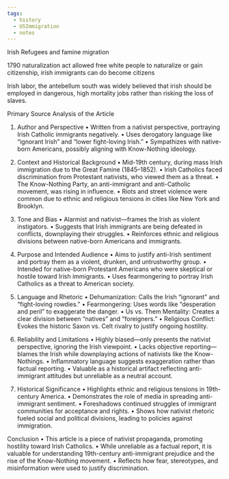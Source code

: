 ```yaml
---
tags:
  - history
  - USImmigration
  - notes
---
```


Irish Refugees and famine migration


1790 naturalization act allowed free white people to naturalize or gain citizenship, irish immigrants can do become citizens

Irish labor, the antebellum south was widely believed that irish should be employed in dangerous, high mortality jobs rather than risking the loss of slaves.

Primary Source Analysis of the Article

1. Author and Perspective
	•	Written from a nativist perspective, portraying Irish Catholic immigrants negatively.
	•	Uses derogatory language like “ignorant Irish” and “lower fight-loving Irish.”
	•	Sympathizes with native-born Americans, possibly aligning with Know-Nothing ideology.

2. Context and Historical Background
	•	Mid-19th century, during mass Irish immigration due to the Great Famine (1845–1852).
	•	Irish Catholics faced discrimination from Protestant nativists, who viewed them as a threat.
	•	The Know-Nothing Party, an anti-immigrant and anti-Catholic movement, was rising in influence.
	•	Riots and street violence were common due to ethnic and religious tensions in cities like New York and Brooklyn.

3. Tone and Bias
	•	Alarmist and nativist—frames the Irish as violent instigators.
	•	Suggests that Irish immigrants are being defeated in conflicts, downplaying their struggles.
	•	Reinforces ethnic and religious divisions between native-born Americans and immigrants.

4. Purpose and Intended Audience
	•	Aims to justify anti-Irish sentiment and portray them as a violent, drunken, and untrustworthy group.
	•	Intended for native-born Protestant Americans who were skeptical or hostile toward Irish immigrants.
	•	Uses fearmongering to portray Irish Catholics as a threat to American society.

5. Language and Rhetoric
	•	Dehumanization: Calls the Irish “ignorant” and “fight-loving rowdies.”
	•	Fearmongering: Uses words like “desperation and peril” to exaggerate the danger.
	•	Us vs. Them Mentality: Creates a clear division between “natives” and “foreigners.”
	•	Religious Conflict: Evokes the historic Saxon vs. Celt rivalry to justify ongoing hostility.

6. Reliability and Limitations
	•	Highly biased—only presents the nativist perspective, ignoring the Irish viewpoint.
	•	Lacks objective reporting—blames the Irish while downplaying actions of nativists like the Know-Nothings.
	•	Inflammatory language suggests exaggeration rather than factual reporting.
	•	Valuable as a historical artifact reflecting anti-immigrant attitudes but unreliable as a neutral account.

7. Historical Significance
	•	Highlights ethnic and religious tensions in 19th-century America.
	•	Demonstrates the role of media in spreading anti-immigrant sentiment.
	•	Foreshadows continued struggles of immigrant communities for acceptance and rights.
	•	Shows how nativist rhetoric fueled social and political divisions, leading to policies against immigration.

Conclusion
	•	This article is a piece of nativist propaganda, promoting hostility toward Irish Catholics.
	•	While unreliable as a factual report, it is valuable for understanding 19th-century anti-immigrant prejudice and the rise of the Know-Nothing movement.
	•	Reflects how fear, stereotypes, and misinformation were used to justify discrimination.